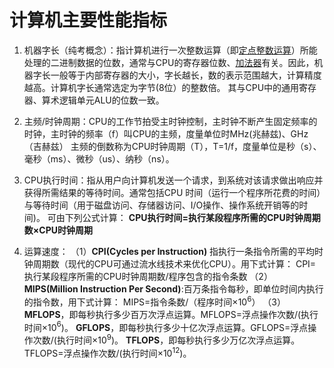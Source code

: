 


# 计算机主要性能指标
1. 机器字长（纯考概念）：指计算机进行一次整数运算（即[定点整数运算](https://zhida.zhihu.com/search?content_id=165966123&content_type=Article&match_order=1&q=%E5%AE%9A%E7%82%B9%E6%95%B4%E6%95%B0%E8%BF%90%E7%AE%97&zd_token=eyJhbGciOiJIUzI1NiIsInR5cCI6IkpXVCJ9.eyJpc3MiOiJ6aGlkYV9zZXJ2ZXIiLCJleHAiOjE3NTE0NjI4NjgsInEiOiLlrprngrnmlbTmlbDov5DnrpciLCJ6aGlkYV9zb3VyY2UiOiJlbnRpdHkiLCJjb250ZW50X2lkIjoxNjU5NjYxMjMsImNvbnRlbnRfdHlwZSI6IkFydGljbGUiLCJtYXRjaF9vcmRlciI6MSwiemRfdG9rZW4iOm51bGx9.4n5moP_mhEiIOJYwQIJSmZReYTnq8g--w9gpiDiW4Ok&zhida_source=entity)）所能处理的二进制数据的位数，通常与CPU的寄存器位数、[加法器](https://zhida.zhihu.com/search?content_id=165966123&content_type=Article&match_order=1&q=%E5%8A%A0%E6%B3%95%E5%99%A8&zd_token=eyJhbGciOiJIUzI1NiIsInR5cCI6IkpXVCJ9.eyJpc3MiOiJ6aGlkYV9zZXJ2ZXIiLCJleHAiOjE3NTE0NjI4NjgsInEiOiLliqDms5XlmagiLCJ6aGlkYV9zb3VyY2UiOiJlbnRpdHkiLCJjb250ZW50X2lkIjoxNjU5NjYxMjMsImNvbnRlbnRfdHlwZSI6IkFydGljbGUiLCJtYXRjaF9vcmRlciI6MSwiemRfdG9rZW4iOm51bGx9.-rJhZWUJTNnPtbs0McSUHituXNzTR-wOKTD49zEmv4c&zhida_source=entity)有关。因此，机器字长一般等于内部寄存器的大小，字长越长，数的表示范围越大，计算精度越高。计算机字长通常选定为字节(8位）的整数倍。
其与CPU中的通用寄存器、算术逻辑单元ALU的位数一致。

2. 主频/时钟周期：CPU的工作节拍受主时钟控制，主时钟不断产生固定频率的时钟，主时钟的频率（f）叫CPU的主频，度量单位时MHz(兆赫兹)、GHz（吉赫兹）
主频的倒数称为CPU时钟周期（T），T=1/f，度量单位是秒（s）、毫秒（ms）、微秒（us）、纳秒（ns）。

3. CPU执行时间：指从用户向计算机发送一个请求，到系统对该请求做出响应并获得所需结果的等待时间。通常包括CPU 时间（运行一个程序所花费的时间）与等待时间（用于磁盘访问、存储器访问、I/O操作、操作系统开销等的时间)。
可由下列公式计算：
**CPU执行时间=执行某段程序所需的CPU时钟周期数×CPU时钟周期**

4. 运算速度：
（1）**CPI(Cycles per Instruction)** 指执行一条指令所需的平均时钟周期数（现代的CPU可通过流水线技术来优化CPU）。用下式计算：
CPI=执行某段程序所需的CPU时钟周期数/程序包含的指令条数
  （2）**MIPS(Million Instruction Per Second)**:百万条指令每秒，即单位时间内执行的指令数，用下式计算：
  MIPS=指令条数/（程序时间×10$^6$）
 （3） **MFLOPS**，即每秒执行多少百万次浮点运算。MFLOPS=浮点操作次数/(执行时间×10$^6$)。
    **GFLOPS**，即每秒执行多少十亿次浮点运算。GFLOPS=浮点操作次数/(执行时间×10$^9$)。
    **TFLOPS**，即每秒执行多少万亿次浮点运算。TFLOPS=浮点操作次数/(执行时间×10$^1$$^2$)。


<!--stackedit_data:
eyJoaXN0b3J5IjpbLTk4ODk0OTUwM119
-->